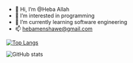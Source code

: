 - 👋 Hi, I’m @Heba Allah
- 👀 I’m interested in programming 
- 🌱 I’m currently learning software engineering 
- 📫 hebamenshawe@gmail.com

[![Top Langs](https://github-readme-stats.vercel.app/api/top-langs/?username=hebaallah&layout=compact)](https://github.com/anuraghazra/github-readme-stats)

![GitHub stats](https://github-readme-stats.vercel.app/api?username=hebaallah&theme=codeSTACKr&show_icons=true)


<!---
Hebaallah61/Hebaallah61 is a ✨ special ✨ repository because its `README.md` (this file) appears on your GitHub profile.
You can click the Preview link to take a look at your changes.
--->
